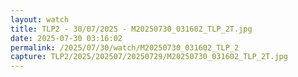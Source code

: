 ```yaml
---
layout: watch
title: TLP2 - 30/07/2025 - M20250730_031602_TLP_2T.jpg
date: 2025-07-30 03:16:02
permalink: /2025/07/30/watch/M20250730_031602_TLP_2
capture: TLP2/2025/202507/20250729/M20250730_031602_TLP_2T.jpg
---
```

